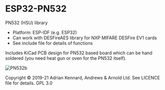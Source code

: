 # ESP32-PN532

PN532 (HSU) library
- Platform: ESP-IDF (e.g. ESP32)
- Can work with DESFireAES library for NXP MIFARE DESFire EV1 cards
- See include file for details of functions

Includes KiCad PCB design for PN532 based board which can be hand soldered (you need heat gun or oven for the PN532 itself).

![PN532b](https://user-images.githubusercontent.com/996983/116004219-a0e90e80-a5f9-11eb-99da-040cb6438e82.png)

Copyright © 2019-21 Adrian Kennard, Andrews & Arnold Ltd. See LICENCE file for details. GPL 3.0
